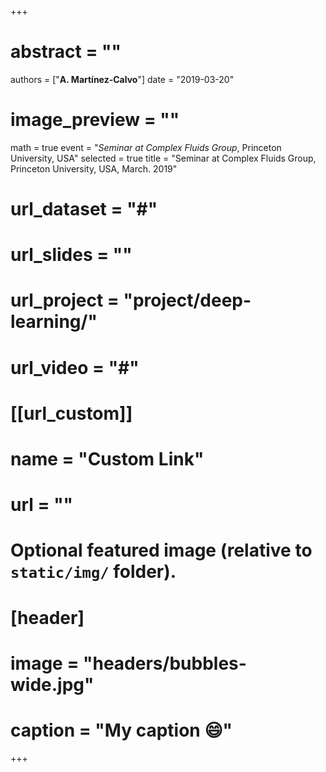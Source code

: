 +++
# abstract = ""
authors = ["**A. Martínez-Calvo**"]
date = "2019-03-20"
# image_preview = ""
math = true
event = "_Seminar at Complex Fluids Group_, Princeton University, USA"
selected = true
title = "Seminar at Complex Fluids Group, Princeton University, USA, March. 2019"
# url_dataset = "#"
# url_slides = ""
# url_project = "project/deep-learning/"
# url_video = "#"

# [[url_custom]]
 # name = "Custom Link"
 # url = ""

# Optional featured image (relative to `static/img/` folder).
# [header]
# image = "headers/bubbles-wide.jpg"
# caption = "My caption :smile:"

+++
